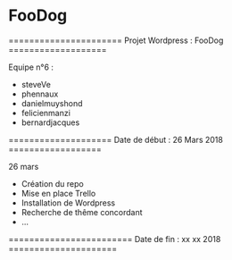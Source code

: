 # FooDog

======================  Projet Wordpress : FooDog ===================

Equipe n°6 :

- steveVe
- phennaux
- danielmuyshond
- felicienmanzi
- bernardjacques

====================  Date de début : 26 Mars 2018  ==================


26 mars 
  - Création du repo
  - Mise en place Trello
  - Installation de Wordpress
  - Recherche de thême concordant
  - ...
  
  
  
======================== Date de fin : xx xx 2018 =====================
